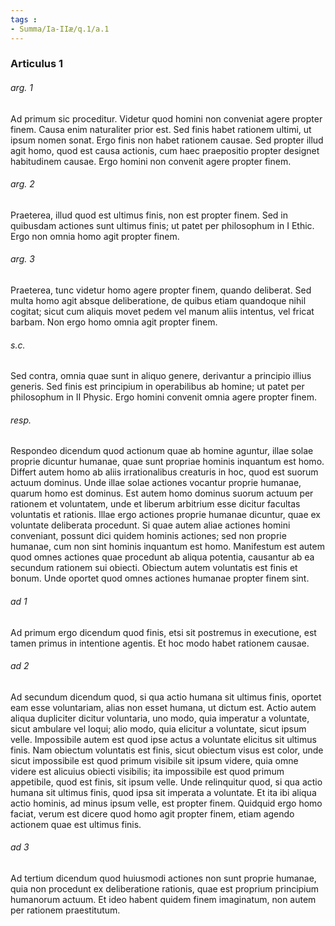 ```yaml
---
tags : 
- Summa/Ia-IIæ/q.1/a.1
---
```


### Articulus 1

###### arg. 1
Ad primum sic proceditur. Videtur quod homini non conveniat agere propter finem. Causa enim naturaliter prior est. Sed finis habet rationem ultimi, ut ipsum nomen sonat. Ergo finis non habet rationem causae. Sed propter illud agit homo, quod est causa actionis, cum haec praepositio propter designet habitudinem causae. Ergo homini non convenit agere propter finem.

###### arg. 2
Praeterea, illud quod est ultimus finis, non est propter finem. Sed in quibusdam actiones sunt ultimus finis; ut patet per philosophum in I Ethic. Ergo non omnia homo agit propter finem.

###### arg. 3
Praeterea, tunc videtur homo agere propter finem, quando deliberat. Sed multa homo agit absque deliberatione, de quibus etiam quandoque nihil cogitat; sicut cum aliquis movet pedem vel manum aliis intentus, vel fricat barbam. Non ergo homo omnia agit propter finem.

###### s.c.
Sed contra, omnia quae sunt in aliquo genere, derivantur a principio illius generis. Sed finis est principium in operabilibus ab homine; ut patet per philosophum in II Physic. Ergo homini convenit omnia agere propter finem.

###### resp.
Respondeo dicendum quod actionum quae ab homine aguntur, illae solae proprie dicuntur humanae, quae sunt propriae hominis inquantum est homo. Differt autem homo ab aliis irrationalibus creaturis in hoc, quod est suorum actuum dominus. Unde illae solae actiones vocantur proprie humanae, quarum homo est dominus. Est autem homo dominus suorum actuum per rationem et voluntatem, unde et liberum arbitrium esse dicitur facultas voluntatis et rationis. Illae ergo actiones proprie humanae dicuntur, quae ex voluntate deliberata procedunt. Si quae autem aliae actiones homini conveniant, possunt dici quidem hominis actiones; sed non proprie humanae, cum non sint hominis inquantum est homo. Manifestum est autem quod omnes actiones quae procedunt ab aliqua potentia, causantur ab ea secundum rationem sui obiecti. Obiectum autem voluntatis est finis et bonum. Unde oportet quod omnes actiones humanae propter finem sint.

###### ad 1
Ad primum ergo dicendum quod finis, etsi sit postremus in executione, est tamen primus in intentione agentis. Et hoc modo habet rationem causae.

###### ad 2
Ad secundum dicendum quod, si qua actio humana sit ultimus finis, oportet eam esse voluntariam, alias non esset humana, ut dictum est. Actio autem aliqua dupliciter dicitur voluntaria, uno modo, quia imperatur a voluntate, sicut ambulare vel loqui; alio modo, quia elicitur a voluntate, sicut ipsum velle. Impossibile autem est quod ipse actus a voluntate elicitus sit ultimus finis. Nam obiectum voluntatis est finis, sicut obiectum visus est color, unde sicut impossibile est quod primum visibile sit ipsum videre, quia omne videre est alicuius obiecti visibilis; ita impossibile est quod primum appetibile, quod est finis, sit ipsum velle. Unde relinquitur quod, si qua actio humana sit ultimus finis, quod ipsa sit imperata a voluntate. Et ita ibi aliqua actio hominis, ad minus ipsum velle, est propter finem. Quidquid ergo homo faciat, verum est dicere quod homo agit propter finem, etiam agendo actionem quae est ultimus finis.

###### ad 3
Ad tertium dicendum quod huiusmodi actiones non sunt proprie humanae, quia non procedunt ex deliberatione rationis, quae est proprium principium humanorum actuum. Et ideo habent quidem finem imaginatum, non autem per rationem praestitutum.

